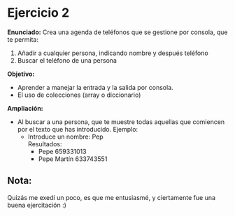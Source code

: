 # Ejercicio 2

__Enunciado:__ Crea una agenda de teléfonos que se gestione por consola, que te permita:

1. Añadir a cualquier persona, indicando nombre y después teléfono
2. Buscar el teléfono de una persona

__Objetivo:__

* Aprender a manejar la entrada y la salida por consola.
* El uso de colecciones (array o diccionario)

__Ampliación:__

* Al buscar a una persona, que te muestre todas aquellas que comiencen por el texto que has introducido. Ejemplo:
  * Introduce un nombre: Pep  
  Resultados:
    * Pepe 659331013
    * Pepe Martín 633743551

Nota:
----

Quizás me exedí un poco, es que me entusiasmé, y ciertamente fue una buena ejercitación :)
